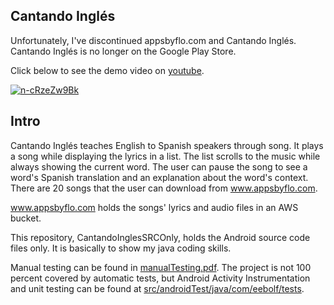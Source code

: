 ## Cantando Inglés

Unfortunately, I've discontinued appsbyflo.com and Cantando Inglés. Cantando Inglés is no longer on the Google Play Store.

Click below to see the demo video on [youtube](https://www.youtube.com/watch?v=n-cRzeZw9Bk&t=24s).

[![n-cRzeZw9Bk](https://img.youtube.com/vi/n-cRzeZw9Bk/0.jpg)](https://www.youtube.com/watch?v=n-cRzeZw9Bk&t=24s)

## Intro

Cantando Inglés teaches English to Spanish speakers through song. It plays a song while displaying the lyrics in a list. The list scrolls to the music while always showing the current word. The user can pause the song to see a word's Spanish translation and an explanation about the word's context. There are 20 songs that the user can download from www.appsbyflo.com.

www.appsbyflo.com holds the songs' lyrics and audio files in an AWS bucket.

This repository, CantandoInglesSRCOnly, holds the Android source code files only. It is basically to show my java coding skills.

Manual testing can be found in [manualTesting.pdf](manualTesting.pdf). The project is not 100 percent covered by automatic tests, but Android Activity Instrumentation and unit testing can be found at [src/androidTest/java/com/eebolf/tests](src/androidTest/java/com/eebolf/tests).

 
